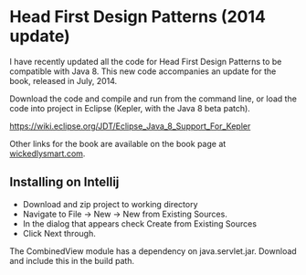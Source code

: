 # Head First Design Patterns (2014 update)

I have recently updated all the code for Head First Design Patterns to be compatible
with Java 8. This new code accompanies an update for the book, released in July, 2014.

Download the code and compile and run from the command line, or load the code into 
project in Eclipse (Kepler, with the Java 8 beta patch).

https://wiki.eclipse.org/JDT/Eclipse_Java_8_Support_For_Kepler


Other links for the book are available on the book page at <a href="http://wickedlysmart.com/head-first-design-patterns/">wickedlysmart.com</a>.

## Installing on Intellij

- Download and zip project to working directory
- Navigate to File -> New -> New from Existing Sources.
- In the dialog that appears check Create from Existing Sources
- Click Next through.

The CombinedView module has a dependency on java.servlet.jar. Download and include this in the build path.